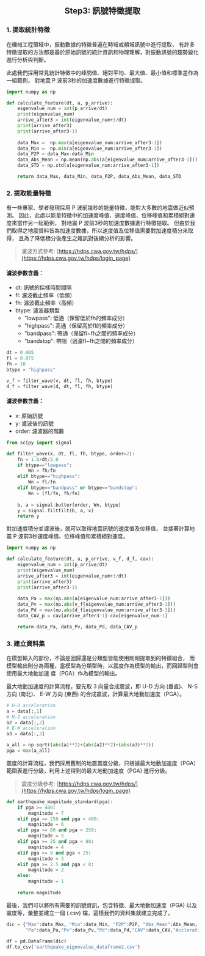 <h2 align="center">
Step3: 訊號特徵提取
</h2>


### 1. 提取統計特徵

在機械工程領域中，振動數據的特徵普遍在時域或頻域訊號中進行提取，
有許多特徵提取的方法都是基於原始訊號的統計資訊和物理理解，對振動訊號的趨勢變化進行分析與判斷。


此處我們採用常見統計特徵中的峰間值、絕對平均、最大值、最小值和標準差作為一組範例，
對地震 P 波前3秒的加速度數據進行特徵提取。


```python
import numpy as np

def calculate_feature(dt, a, p_arrive): 
    eigenvalue_num = int(p_arrive/dt)
    print(eigenvalue_num)
    arrive_after3 = int(eigenvalue_num+3/dt)
    print(arrive_after3)
    print(arrive_after3-1)
        
    data_Max =  np.max(a[eigenvalue_num:arrive_after3-1])
    data_Min =  np.min(a[eigenvalue_num:arrive_after3-1])
    data_P2P = data_Max-data_Min
    data_Abs_Mean = np.mean(np.abs(a[eigenvalue_num:arrive_after3-1])) 
    data_STD = np.std(a[eigenvalue_num:arrive_after3-1])

    return data_Max, data_Min, data_P2P, data_Abs_Mean, data_STD
```


### 2. 提取能量特徵


有一些專家、學者發現採用 P 波前幾秒的能量特徵，能對大多數的地震做近似預測。
因此，此處以能量特徵中的加速度峰值、速度峰值、位移峰值和累積絕對速度來當作另一組範例，
對地震 P 波前3秒的加速度數據進行特徵提取。
但由於我們取得之地震資料皆為加速度數據，所以速度值及位移值需要對加速度積分來取得，
且為了降低積分後產生之雜訊對後續分析的影響。


> 濾波方式參考: [https://hdps.cwa.gov.tw/hdps/](https://hdps.cwa.gov.tw/hdps/login_page)


#### 濾波參數含義：
- dt: 訊號的採樣時間間隔
- fl: 濾波截止頻率（低頻）
- fh: 濾波截止頻率（高頻）
- btype: 濾波器類型
  - "lowpass": 低通（保留低於fh的頻率成分）
  - "highpass": 高通（保留高於fl的頻率成分）
  - "bandpass": 帶通（保留fl~fh之間的頻率成分）
  - "bandstop": 帶阻（過濾fl~fh之間的頻率成分）

  
```python
dt = 0.005
fl = 0.075
fh = 10
btype = "highpass"

v_f = filter_wave(v, dt, fl, fh, btype)
d_f = filter_wave(d, dt, fl, fh, btype)
```


#### 濾波參數含義：
- x: 原始訊號
- y: 濾波後的訊號
- order: 濾波器的階數

  
```python
from scipy import signal

def filter_wave(x, dt, fl, fh, btype, order=2):
    fn = 1.0/dt/2.0 
    if btype=="lowpass":
        Wn = fh/fn
    elif btype=="highpass":
        Wn = fl/fn
    elif btype=="bandpass" or btype=="bandstop":
        Wn = (fl/fn, fh/fn)
    
    b, a = signal.butter(order, Wn, btype)
    y = signal.filtfilt(b, a, x)
    return y
```


對加速度積分並濾波後，就可以取得地震訊號的速度值及位移值，
並接著計算地震 P 波前3秒速度峰值、位移峰值和累積絕對速度。


```python
import numpy as np

def calculate_feature(dt, a, p_arrive, v_f, d_f, cav): 
    eigenvalue_num = int(p_arrive/dt)
    print(eigenvalue_num)
    arrive_after3 = int(eigenvalue_num+3/dt)
    print(arrive_after3)
    print(arrive_after3-1)
    
    data_Pa = max(np.abs(a[eigenvalue_num:arrive_after3-1]))
    data_Pv = max(np.abs(v_f[eigenvalue_num:arrive_after3-1]))
    data_Pd = max(np.abs(d_f[eigenvalue_num:arrive_after3-1]))
    data_CAV_p = cav[arrive_after3-1]-cav[eigenvalue_num-1]

    return data_Pa, data_Pv, data_Pd, data_CAV_p
```


### 3. 建立資料集

在模型輸入的部份，不論是回歸還是分類型皆能使用剛剛提取到的特徵組合，
而模型輸出則分為兩種，當模型為分類型時，以震度作為模型的輸出，而回歸型則會使用最大地動加速
度（PGA）作為模型的輸出。


最大地動加速度的計算流程，要先取 3 向量合成震波，即 U-D 方向 (垂直)、 N-S 方向 (南北)、 E-W 方向 (東西) 的合成震波，計算最大地動加速度（PGA）。


```python
# U-D acceleration
a = data[:,1]
# N-S acceleration
a2 = data[:,2]
# E-W acceleration
a3 = data[:,3]

a_all = np.sqrt((abs(a)**2)+(abs(a2)**2)+(abs(a3)**2))
pga = max(a_all)
```


震度的計算流程，我們採用舊制的地震震度分級，只根據最大地動加速度（PGA）範圍表進行分級，利用上述得到的最大地動加速度（PGA) 進行分級。


> 震度分級參考: [https://hdps.cwa.gov.tw/hdps/](https://hdps.cwa.gov.tw/hdps/login_page)


```python
def earthquake_magnitude_standard(pga): 
    if pga >= 400:
        magnitude = 7
    elif pga >= 250 and pga < 400:
        magnitude = 6
    elif pga >= 80 and pga < 250:
        magnitude = 5
    elif pga >= 25 and pga < 80:
        magnitude = 4
    elif pga >= 8 and pga < 25:
        magnitude = 3
    elif pga >= 2.5 and pga < 8:
        magnitude = 2     
    else:
        magnitude = 1 
        
    return magnitude
```

最後，我們可以將所有需要的訊號資訊，包含特徵、最大地動加速度（PGA) 以及震度等，彙整並建立一個 (.csv) 檔，這樣我們的資料集就建立完成了。


```python
dic = {"Max":data_Max, "Min":data_Min, "P2P":P2P, "Abs_Mean":Abs_Mean, "STD":STD,
       "Pa":data_Pa,"Pv":data_Pv,"Pd":data_Pd,"CAV":data_CAV,"Accleration":pga, "Magnitude":magnitude}
       
df = pd.DataFrame(dic)
df.to_csv('earthquake_eigenvalue_dataframe2.csv')
```
